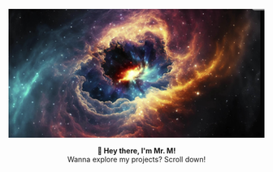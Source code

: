 
<p align="center">
  <img src="./hello_me.png" width="1000" alt="Galaxy Background"/>
</p>

<p align="center">
  <b>👋 Hey there, I'm Mr. M!</b><br>
  Wanna explore my projects? Scroll down!
</p>
